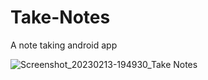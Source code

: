 # Take-Notes
A note taking android app



![Screenshot_20230213-194930_Take Notes](https://user-images.githubusercontent.com/111270923/219697572-e6273b04-500a-499f-9452-37239c3d635c.jpg)


